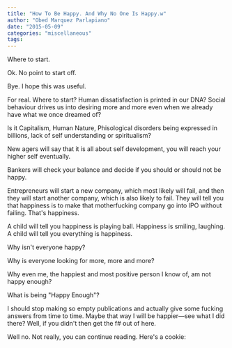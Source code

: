 ```yaml
---
title: "How To Be Happy. And Why No One Is Happy.w"
author: "Obed Marquez Parlapiano"
date: "2015-05-09"
categories: "miscellaneous"
tags:
---
```


Where to start.

Ok. No point to start off.

Bye. I hope this was useful.

For real. Where to start? Human dissatisfaction is printed in our DNA? Social behaviour drives us into desiring more and more even when we already have what we once dreamed of?

Is it Capitalism, Human Nature, Phisological disorders being expressed in billions, lack of self understanding or spiritualism?

New agers will say that it is all about self development, you will reach your higher self eventually.

Bankers will check your balance and decide if you should or should not be happy.

Entrepreneurs will start a new company, which most likely will fail, and then they will start another company, which is also likely to fail. They will tell you that happiness is to make that motherfucking company go into IPO without failing. That's happiness.

A child will tell you happiness is playing ball. Happiness is smiling, laughing. A child will tell you everything is happiness.

Why isn't everyone happy?

Why is everyone looking for more, more and more?

Why even me, the happiest and most positive person I know of, am not happy enough?

What is being "Happy Enough"?

I should stop making so empty publications and actually give some fucking answers from time to time. Maybe that way I will be happier—see what I did there? Well, if you didn't then get the f# out of here.

Well no. Not really, you can continue reading. Here's a cookie:
